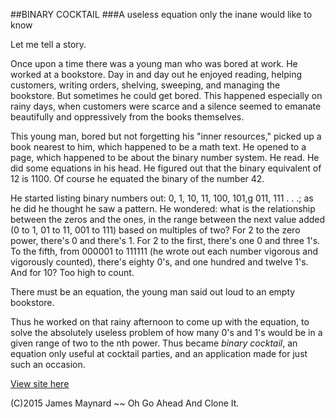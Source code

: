 ##BINARY COCKTAIL
###A useless equation only the inane would like to know

Let me tell a story.

Once upon a time there was a young man who was bored at work.  He worked at a bookstore.  Day in and day out he enjoyed reading, helping customers, writing orders, shelving, sweeping, and managing the bookstore.  But sometimes he could get bored.  This happened especially on rainy days, when customers were scarce and a silence seemed to emanate beautifully and oppressively from the books themselves. 

This young man, bored but not forgetting his "inner resources," picked up a book nearest to him, which happened to be a math text.  He opened to a page, which happened to be about the binary number system.  He read.  He did some equations in his head.  He figured out that the binary equivalent of 12 is 1100. Of course he equated the binary of the number 42. 

He started listing binary numbers out: 0, 1, 10, 11, 100, 101,g 011, 111 . . .; as he did he thought he saw a pattern.  He wondered: what is the relationship between the zeros and the ones, in the range between the next value added (0 to 1, 01 to 11, 001 to 111) based on multiples of two? For 2 to the zero power, there's 0 and there's 1.  For 2 to the first, there's one 0 and three 1's.  To the fifth, from 000001 to 111111 (he wrote out each number vigorous and vigorously counted), there's eighty 0's, and one hundred and twelve 1's.  And for 10?  Too high to count.

There must be an equation, the young man said out loud to an empty bookstore. 

Thus he worked on that rainy afternoon to come up with the equation, to solve the absolutely useless problem of how many 0's and 1's would be in a given range of two to the nth power.  Thus became *binary cocktail*, an equation only useful at cocktail parties, and an application made for just such an occasion. 

[View site here](http://jklmaynard.github.io/binaryCocktail)

(C)2015 James Maynard ~~ Oh Go Ahead And Clone It. 

